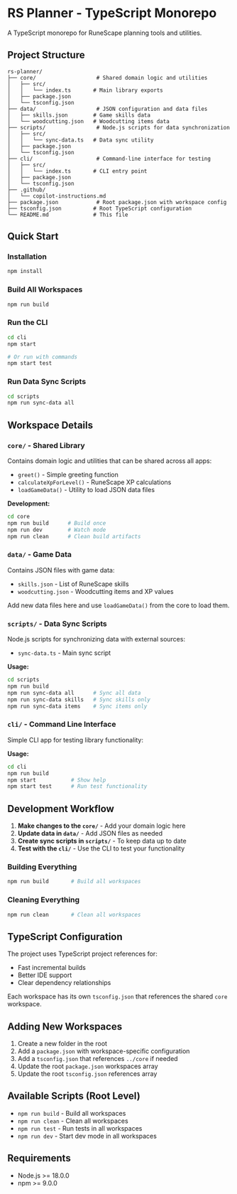 # RS Planner - TypeScript Monorepo

A TypeScript monorepo for RuneScape planning tools and utilities.

## Project Structure

```
rs-planner/
├── core/                   # Shared domain logic and utilities
│   ├── src/
│   │   └── index.ts       # Main library exports
│   ├── package.json
│   └── tsconfig.json
├── data/                   # JSON configuration and data files
│   ├── skills.json        # Game skills data
│   └── woodcutting.json   # Woodcutting items data
├── scripts/                # Node.js scripts for data synchronization
│   ├── src/
│   │   └── sync-data.ts   # Data sync utility
│   ├── package.json
│   └── tsconfig.json
├── cli/                    # Command-line interface for testing
│   ├── src/
│   │   └── index.ts       # CLI entry point
│   ├── package.json
│   └── tsconfig.json
├── .github/
│   └── copilot-instructions.md
├── package.json            # Root package.json with workspace config
├── tsconfig.json          # Root TypeScript configuration
└── README.md              # This file
```

## Quick Start

### Installation
```bash
npm install
```

### Build All Workspaces
```bash
npm run build
```

### Run the CLI
```bash
cd cli
npm start

# Or run with commands
npm start test
```

### Run Data Sync Scripts
```bash
cd scripts
npm run sync-data all
```

## Workspace Details

### `core/` - Shared Library
Contains domain logic and utilities that can be shared across all apps:
- `greet()` - Simple greeting function
- `calculateXpForLevel()` - RuneScape XP calculations
- `loadGameData()` - Utility to load JSON data files

**Development:**
```bash
cd core
npm run build      # Build once
npm run dev        # Watch mode
npm run clean      # Clean build artifacts
```

### `data/` - Game Data
Contains JSON files with game data:
- `skills.json` - List of RuneScape skills
- `woodcutting.json` - Woodcutting items and XP values

Add new data files here and use `loadGameData()` from the core to load them.

### `scripts/` - Data Sync Scripts
Node.js scripts for synchronizing data with external sources:
- `sync-data.ts` - Main sync script

**Usage:**
```bash
cd scripts
npm run build
npm run sync-data all      # Sync all data
npm run sync-data skills   # Sync skills only
npm run sync-data items    # Sync items only
```

### `cli/` - Command Line Interface
Simple CLI app for testing library functionality:

**Usage:**
```bash
cd cli
npm run build
npm start           # Show help
npm start test      # Run test functionality
```

## Development Workflow

1. **Make changes to the `core/`** - Add your domain logic here
2. **Update data in `data/`** - Add JSON files as needed
3. **Create sync scripts in `scripts/`** - To keep data up to date
4. **Test with the `cli/`** - Use the CLI to test your functionality

### Building Everything
```bash
npm run build       # Build all workspaces
```

### Cleaning Everything
```bash
npm run clean       # Clean all workspaces
```

## TypeScript Configuration

The project uses TypeScript project references for:
- Fast incremental builds
- Better IDE support
- Clear dependency relationships

Each workspace has its own `tsconfig.json` that references the shared `core` workspace.

## Adding New Workspaces

1. Create a new folder in the root
2. Add a `package.json` with workspace-specific configuration
3. Add a `tsconfig.json` that references `../core` if needed
4. Update the root `package.json` workspaces array
5. Update the root `tsconfig.json` references array

## Available Scripts (Root Level)

- `npm run build` - Build all workspaces
- `npm run clean` - Clean all workspaces  
- `npm run test` - Run tests in all workspaces
- `npm run dev` - Start dev mode in all workspaces

## Requirements

- Node.js >= 18.0.0
- npm >= 9.0.0
